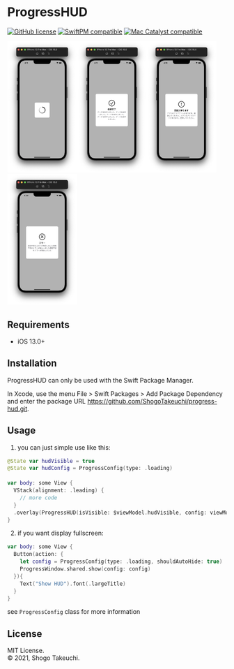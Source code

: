 # ProgressHUD

[![GitHub license](https://img.shields.io/github/license/JonasGessner/JGProgressHUD-SwiftUI.svg)](https://github.com/JonasGessner/JGProgressHUD-SwiftUI.svg/blob/master/LICENSE.txt)
[![SwiftPM compatible](https://img.shields.io/badge/SwiftPM-compatible-brightgreen.svg)](https://swift.org/package-manager/)
[![Mac Catalyst compatible](https://img.shields.io/badge/Catalyst-compatible-brightgreen.svg)](https://developer.apple.com/documentation/xcode/creating_a_mac_version_of_your_ipad_app/)

<img src="/documents/images/loading.png" width="160px"><img src="/documents/images/success.png" width="160px"><img src="/documents/images/warning.png" width="160px"><img src="/documents/images/error.png" width="160px">

## Requirements

* iOS 13.0+

## Installation

ProgressHUD can only be used with the Swift Package Manager.

In Xcode, use the menu File > Swift Packages > Add Package Dependency  
and enter the package URL https://github.com/ShogoTakeuchi/progress-hud.git.

## Usage

1. you can just simple use like this:

```swift
@State var hudVisible = true
@State var hudConfig = ProgressConfig(type: .loading)

var body: some View {
  VStack(alignment: .leading) {
    // more code
  }
  .overlay(ProgressHUD(isVisible: $viewModel.hudVisible, config: viewModel.hudConfig))
}
```

2. if you want display fullscreen:

```swift
var body: some View {
  Button(action: {
    let config = ProgressConfig(type: .loading, shouldAutoHide: true)
    ProgressWindow.shared.show(config: config)
  }){
    Text("Show HUD").font(.largeTitle)
  }
}
```

see `ProgressConfig` class for more information

## License

MIT License.  
© 2021, Shogo Takeuchi.
